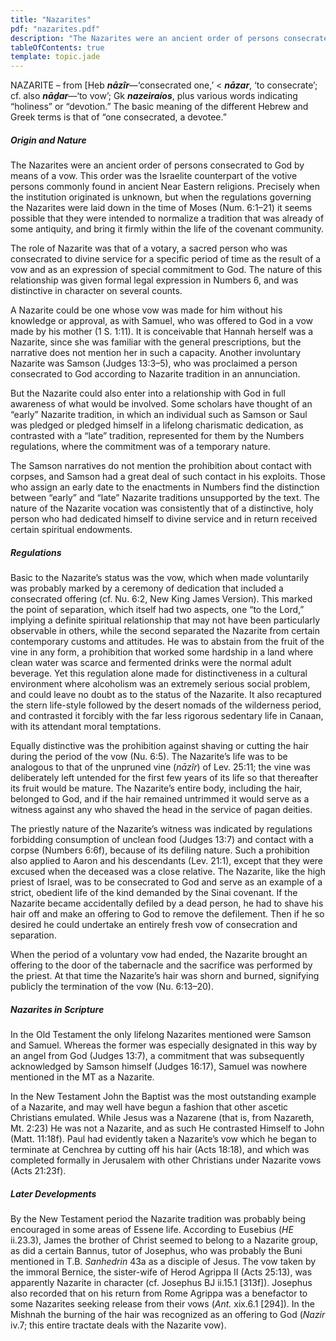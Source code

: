 ```yaml
---
title: "Nazarites"
pdf: "nazarites.pdf"
description: "The Nazarites were an ancient order of persons consecrated to God by means of a vow."
tableOfContents: true
template: topic.jade
---
```


NAZARITE – from [Heb ***nāzîr***—‘consecrated one,’ \< ***nāzar***, ‘to
consecrate’; cf. also ***nāḏar***—‘to vow’; Gk ***nazeiraíos***, plus
various words indicating “holiness” or “devotion.” The basic meaning of
the different Hebrew and Greek terms is that of “one consecrated, a
devotee.”

##### Origin and Nature

The Nazarites were an ancient order of persons consecrated to God by
means of a vow. This order was the Israelite counterpart of the votive
persons commonly found in ancient Near Eastern religions. Precisely when
the institution originated is unknown, but when the regulations
governing the Nazarites were laid down in the time of Moses (Num.
6:1–21) it seems possible that they were intended to normalize a
tradition that was already of some antiquity, and bring it firmly within
the life of the covenant community.

The role of Nazarite was that of a votary, a sacred person who was
consecrated to divine service for a specific period of time as the
result of a vow and as an expression of special commitment to God. The
nature of this relationship was given formal legal expression in Numbers
6, and was distinctive in character on several counts.

A Nazarite could be one whose vow was made for him without his knowledge
or approval, as with Samuel, who was offered to God in a vow made by his
mother (1 S. 1:11). It is conceivable that Hannah herself was a
Nazarite, since she was familiar with the general prescriptions, but the
narrative does not mention her in such a capacity. Another involuntary
Nazarite was Samson (Judges 13:3–5), who was proclaimed a person
consecrated to God according to Nazarite tradition in an annunciation.

But the Nazarite could also enter into a relationship with God in full
awareness of what would be involved. Some scholars have thought of an
“early” Nazarite tradition, in which an individual such as Samson or
Saul was pledged or pledged himself in a lifelong charismatic
dedication, as contrasted with a “late” tradition, represented for them
by the Numbers regulations, where the commitment was of a temporary
nature.

The Samson narratives do not mention the prohibition about contact with
corpses, and Samson had a great deal of such contact in his exploits.
Those who assign an early date to the enactments in Numbers find the
distinction between “early” and “late” Nazarite traditions unsupported
by the text. The nature of the Nazarite vocation was consistently that
of a distinctive, holy person who had dedicated himself to divine
service and in return received certain spiritual endowments.

##### Regulations

Basic to the Nazarite’s status was the vow, which when made voluntarily
was probably marked by a ceremony of dedication that included a
consecrated offering (cf. Nu. 6:2, New King James Version). This marked
the point of separation, which itself had two aspects, one “to the
Lord,” implying a definite spiritual relationship that may not have been
particularly observable in others, while the second separated the
Nazarite from certain contemporary customs and attitudes. He was to
abstain from the fruit of the vine in any form, a prohibition that
worked some hardship in a land where clean water was scarce and
fermented drinks were the normal adult beverage. Yet this regulation
alone made for distinctiveness in a cultural environment where
alcoholism was an extremely serious social problem, and could leave no
doubt as to the status of the Nazarite. It also recaptured the stern
life-style followed by the desert nomads of the wilderness period, and
contrasted it forcibly with the far less rigorous sedentary life in
Canaan, with its attendant moral temptations.

Equally distinctive was the prohibition against shaving or cutting the
hair during the period of the vow (Nu. 6:5). The Nazarite’s life was to
be analogous to that of the unpruned vine (*nāzîr*) of Lev. 25:11; the
vine was deliberately left untended for the first few years of its life
so that thereafter its fruit would be mature. The Nazarite’s entire
body, including the hair, belonged to God, and if the hair remained
untrimmed it would serve as a witness against any who shaved the head in
the service of pagan deities.

The priestly nature of the Nazarite’s witness was indicated by
regulations forbidding consumption of unclean food (Judges 13:7) and
contact with a corpse (Numbers 6:6f), because of its defiling nature.
Such a prohibition also applied to Aaron and his descendants (Lev.
21:1), except that they were excused when the deceased was a close
relative. The Nazarite, like the high priest of Israel, was to be
consecrated to God and serve as an example of a strict, obedient life of
the kind demanded by the Sinai covenant. If the Nazarite became
accidentally defiled by a dead person, he had to shave his hair off and
make an offering to God to remove the defilement. Then if he so desired
he could undertake an entirely fresh vow of consecration and separation.

When the period of a voluntary vow had ended, the Nazarite brought an
offering to the door of the tabernacle and the sacrifice was performed
by the priest. At that time the Nazarite’s hair was shorn and burned,
signifying publicly the termination of the vow (Nu. 6:13–20).

##### Nazarites in Scripture

In the Old Testament the only lifelong Nazarites mentioned were Samson
and Samuel. Whereas the former was especially designated in this way by
an angel from God (Judges 13:7), a commitment that was subsequently
acknowledged by Samson himself (Judges 16:17), Samuel was nowhere
mentioned in the MT as a Nazarite.

In the New Testament John the Baptist was the most outstanding example
of a Nazarite, and may well have begun a fashion that other ascetic
Christians emulated. While Jesus was a Nazarene (that is, from Nazareth,
Mt. 2:23) He was not a Nazarite, and as such He contrasted Himself to
John (Matt. 11:18f). Paul had evidently taken a Nazarite’s vow which he
began to terminate at Cenchrea by cutting off his hair (Acts 18:18), and
which was completed formally in Jerusalem with other Christians under
Nazarite vows (Acts 21:23f).

##### Later Developments

By the New Testament period the Nazarite tradition was probably being
encouraged in some areas of Essene life. According to Eusebius (*HE*
ii.23.3), James the brother of Christ seemed to belong to a Nazarite
group, as did a certain Bannus, tutor of Josephus, who was probably the
Buni mentioned in T.B. *Sanhedrin* 43a as a disciple of Jesus. The vow
taken by the immoral Bernice, the sister-wife of Herod Agrippa II (Acts
25:13), was apparently Nazarite in character (cf. Josephus BJ ii.15.1
[313f]). Josephus also recorded that on his return from Rome Agrippa was
a benefactor to some Nazarites seeking release from their vows (*Ant.*
xix.6.1 [294]). In the Mishnah the burning of the hair was recognized as
an offering to God (*Nazir* iv.7; this entire tractate deals with the
Nazarite vow).

